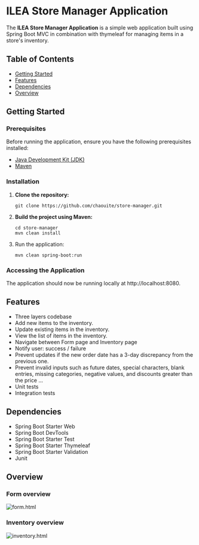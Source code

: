 # ILEA Store Manager Application

The **ILEA Store Manager Application** is a simple web application built using Spring Boot MVC in combination with thymeleaf for managing items in a store's inventory.

## Table of Contents

- [Getting Started](#getting-started)
- [Features](#features)
- [Dependencies](#dependencies)
- [Overview](#overview)

## Getting Started

### Prerequisites

Before running the application, ensure you have the following prerequisites installed:

- [Java Development Kit (JDK)](https://www.oracle.com/java/technologies/javase-downloads.html)
- [Maven](https://maven.apache.org/download.cgi)

### Installation

1. **Clone the repository:**

   ```shell
   git clone https://github.com/chaouite/store-manager.git
   
2. **Build the project using Maven:**

   ```shell
   cd store-manager
   mvn clean install

3. Run the application:

    ```shell
    mvn clean spring-boot:run
   
### Accessing the Application

The application should now be running locally at http://localhost:8080.   
   

## Features

* Three layers codebase
* Add new items to the inventory.
* Update existing items in the inventory.
* View the list of items in the inventory.
* Navigate between Form page and Inventory page
* Notify user: success / failure
* Prevent updates if the new order date has a 3-day discrepancy from the previous one.
* Prevent invalid inputs such as future dates, special characters, blank entries, missing categories, negative values, and discounts greater than the price ...
* Unit tests
* Integration tests

## Dependencies

* Spring Boot Starter Web
* Spring Boot DevTools
* Spring Boot Starter Test
* Spring Boot Starter Thymeleaf
* Spring Boot Starter Validation
* Junit

## Overview

### Form overview

![form.html](/images/Form.png "This is a sample image.")

### Inventory overview

![inventory.html](/images/Inventory.png "This is a sample image.")


